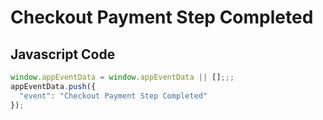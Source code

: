 # Checkout Payment Step Completed

### 

## Javascript Code
```js
window.appEventData = window.appEventData || [];;;
appEventData.push({
  "event": "Checkout Payment Step Completed"
});
```








